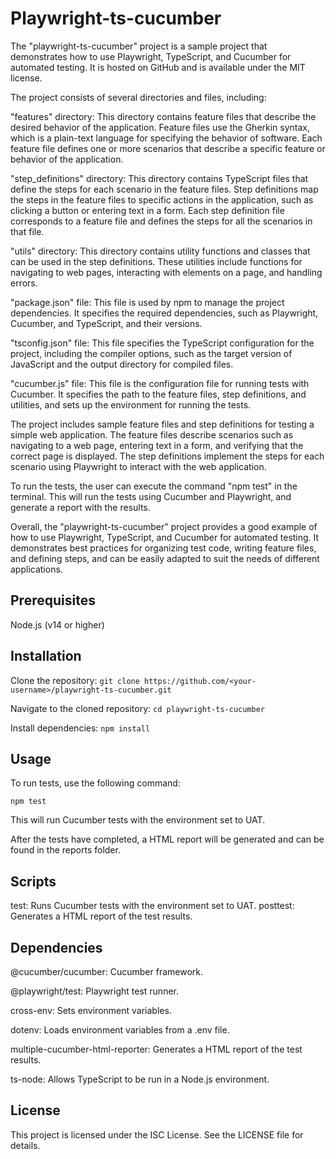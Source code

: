 # Playwright-ts-cucumber
The "playwright-ts-cucumber" project is a sample project that demonstrates how to use Playwright, TypeScript, and Cucumber for automated testing. It is hosted on GitHub and is available under the MIT license.

The project consists of several directories and files, including:

"features" directory: This directory contains feature files that describe the desired behavior of the application. Feature files use the Gherkin syntax, which is a plain-text language for specifying the behavior of software. Each feature file defines one or more scenarios that describe a specific feature or behavior of the application.

"step_definitions" directory: This directory contains TypeScript files that define the steps for each scenario in the feature files. Step definitions map the steps in the feature files to specific actions in the application, such as clicking a button or entering text in a form. Each step definition file corresponds to a feature file and defines the steps for all the scenarios in that file.

"utils" directory: This directory contains utility functions and classes that can be used in the step definitions. These utilities include functions for navigating to web pages, interacting with elements on a page, and handling errors.

"package.json" file: This file is used by npm to manage the project dependencies. It specifies the required dependencies, such as Playwright, Cucumber, and TypeScript, and their versions.

"tsconfig.json" file: This file specifies the TypeScript configuration for the project, including the compiler options, such as the target version of JavaScript and the output directory for compiled files.

"cucumber.js" file: This file is the configuration file for running tests with Cucumber. It specifies the path to the feature files, step definitions, and utilities, and sets up the environment for running the tests.

The project includes sample feature files and step definitions for testing a simple web application. The feature files describe scenarios such as navigating to a web page, entering text in a form, and verifying that the correct page is displayed. The step definitions implement the steps for each scenario using Playwright to interact with the web application.

To run the tests, the user can execute the command "npm test" in the terminal. This will run the tests using Cucumber and Playwright, and generate a report with the results.

Overall, the "playwright-ts-cucumber" project provides a good example of how to use Playwright, TypeScript, and Cucumber for automated testing. It demonstrates best practices for organizing test code, writing feature files, and defining steps, and can be easily adapted to suit the needs of different applications.

## Prerequisites
Node.js (v14 or higher)
## Installation
Clone the repository: ```git clone https://github.com/<your-username>/playwright-ts-cucumber.git ```

Navigate to the cloned repository: ``` cd playwright-ts-cucumber ```

Install dependencies: ``` npm install ```
## Usage
To run tests, use the following command:
```
npm test 
```
This will run Cucumber tests with the environment set to UAT.


After the tests have completed, a HTML report will be generated and can be found in the reports folder.

## Scripts
test: Runs Cucumber tests with the environment set to UAT.
posttest: Generates a HTML report of the test results.
## Dependencies
@cucumber/cucumber: Cucumber framework.

@playwright/test: Playwright test runner.

cross-env: Sets environment variables.

dotenv: Loads environment variables from a .env file.

multiple-cucumber-html-reporter: Generates a HTML report of the test results.

ts-node: Allows TypeScript to be run in a Node.js environment.
## License
This project is licensed under the ISC License. See the LICENSE file for details.